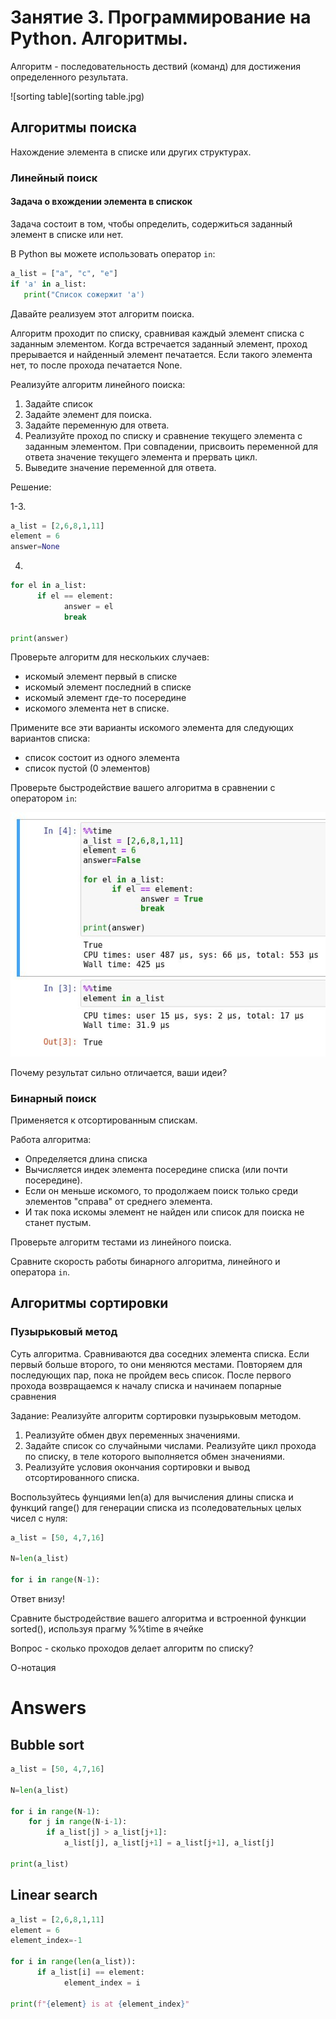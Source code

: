 # Занятие 3. Программирование на Python. Алгоритмы.

Алгоритм - последовательность дествий (команд) для достижения определенного результата.

![sorting table](sorting table.jpg)

## Алгоритмы поиска

Нахождение элемента в списке или других структурах.

### Линейный поиск

#### Задача о вхождении элемента в спискок

Задача состоит в том, чтобы определить, содержиться заданный элемент в списке или нет.

В Python вы можете использовать оператор `in`:

```python
a_list = ["a", "c", "e"]
if 'a' in a_list:
   print("Список сожержит 'a')
```

Давайте реализуем этот алгоритм поиска.

Алгоритм проходит по списку, сравнивая каждый элемент списка с заданным элементом. Когда встречается заданный элемент, проход прерывается и найденный элемент печатается. Если такого элемента нет, то после прохода печатается None.

Реализуйте алгоритм линейного поиска:

1. Задайте список
1. Задайте элемент для поиска.
1. Задайте переменную для ответа.
1. Реализуйте проход по списку и сравнение текущего элемента с заданным элементом. При совпадении, присвоить переменной для ответа значение текущего элемента и прервать цикл. 
1. Выведите значение переменной для ответа.

Решение:

1-3. 
```python
a_list = [2,6,8,1,11]
element = 6
answer=None
```

4.
```python
for el in a_list:
      if el == element:
            answer = el
            break

print(answer)
```

Проверьте алгоритм для нескольких случаев:

* искомый элемент первый в списке
* искомый элемент последний в списке
* искомый элемент где-то посередине
* искомого элемента нет в списке.

Примените все эти варианты искомого элемента для следующих вариантов списка:
* список состоит из одного элемента
* список пустой (0 элементов)

Проверьте быстродействие вашего алгоритма в сравнении с оператором `in`:

![py_cell_time](../img/py_cell_time.jpg)

Почему результат сильно отличается, ваши идеи?

### Бинарный поиск

Применяется к отсортированным спискам.

Работа алгоритма:

* Определяется длина списка
* Вычисляется индек элемента посередине списка (или почти посередине).
* Если он меньше искомого, то продолжаем поиск только среди элементов "справа" от среднего элемента.
* И так пока искомы элемент не найден или список для поиска не станет пустым.

Проверьте алгоритм тестами из линейного поиска.

Сравните скорость работы бинарного алгоритма, линейного и оператора `in`.



## Алгоритмы сортировки

### Пузырьковый метод

Суть алгоритма. Сравниваются два соседних элемента списка. Если первый больше второго, то они меняются местами. Повторяем для последующих пар, пока не пройдем весь список. После первого прохода возвращаемся к началу списка и начинаем попарные сравнения 

Задание: Реализуйте алгоритм сортировки пузырьковым методом.

1. Реализуйте обмен двух переменных значениями. 
2. Задайте список со случайными числами. Реализуйте цикл прохода по списку, в теле которого выполняется обмен значениями.
3. Реализуйте условия окончания сортировки и вывод отсортированного списка.


Воспользуйтесь фунциями len(а) для вычисления длины списка и функций range() для генерации списка из
псоледовательных целых чисел с нуля:

```python
a_list = [50, 4,7,16]

N=len(a_list)

for i in range(N-1):
```

Ответ внизу!

Сравните быстродействие вашего алгоритма и встроенной функции sorted(), используя прагму %%time в ячейке

Вопрос - сколько проходов делает алгоритм по списку?

О-нотация

# Answers

## Bubble sort

```python
a_list = [50, 4,7,16]

N=len(a_list)

for i in range(N-1):
    for j in range(N-i-1):
        if a_list[j] > a_list[j+1]:
            a_list[j], a_list[j+1] = a_list[j+1], a_list[j]
 
print(a_list)
```

## Linear search

```python
a_list = [2,6,8,1,11]
element = 6
element_index=-1

for i in range(len(a_list)):
      if a_list[i] == element:
            element_index = i

print(f"{element} is at {element_index}"
```

